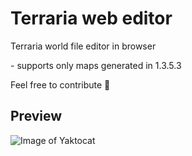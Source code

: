 <!--
  Title: terraria web editor
  Description: Terraria world file editor in browser
  Author: cokolele
  Tags: terraria, world file, file structure, file dumper, file format, documentation, data, parsing, parser, map viewer, tool, javascript, node, browser, saver, editor, save, edit
  -->

# Terraria web editor

Terraria world file editor in browser

\- supports only maps generated in 1.3.5.3

Feel free to contribute 🌳

## Preview

![Image of Yaktocat](https://raw.githubusercontent.com/cokolele/terraria-web-editor/master/preview.png)